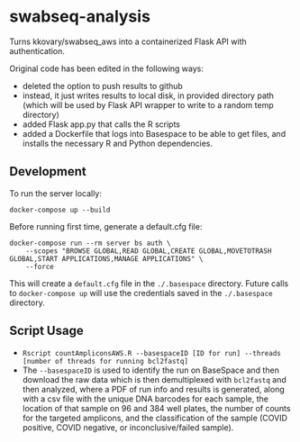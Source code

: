 # swabseq-analysis

Turns kkovary/swabseq_aws into a containerized Flask API with authentication.

Original code has been edited in the following ways:
- deleted the option to push results to github
- instead, it just writes results to local disk, in provided directory path (which will be used by Flask API wrapper to
  write to a random temp directory)
- added Flask app.py that calls the R scripts
- added a Dockerfile that logs into Basespace to be able to get files, and installs the necessary R and Python
  dependencies.

## Development

To run the server locally:
```
docker-compose up --build
```

Before running first time, generate a default.cfg file:

```
docker-compose run --rm server bs auth \
    --scopes "BROWSE GLOBAL,READ GLOBAL,CREATE GLOBAL,MOVETOTRASH GLOBAL,START APPLICATIONS,MANAGE APPLICATIONS" \
    --force
```

This will create a `default.cfg` file in the `./.basespace` directory. Future calls to `docker-compose up` will use
the credentials saved in the `./.basespace` directory.

## Script Usage

* `Rscript countAmpliconsAWS.R --basespaceID [ID for run] --threads [number of threads for running bcl2fastq]`
* The `--basespaceID` is used to identify the run on BaseSpace and then download the raw data which is then
  demultiplexed with `bcl2fastq` and then analyzed, where a PDF of run info and results is generated, along with a csv
  file with the unique DNA barcodes for each sample, the location of that sample on 96 and 384 well plates, the number
  of counts for the targeted amplicons, and the classification of the sample (COVID positive, COVID negative, or
  inconclusive/failed sample).
